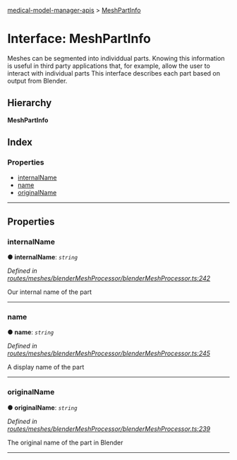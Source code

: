 [medical-model-manager-apis](../README.md) > [MeshPartInfo](../interfaces/meshpartinfo.md)

# Interface: MeshPartInfo

Meshes can be segmented into individdual parts. Knowing this information is useful in third party applications that, for example, allow the user to interact with individual parts This interface describes each part based on output from Blender.

## Hierarchy

**MeshPartInfo**

## Index

### Properties

* [internalName](meshpartinfo.md#internalname)
* [name](meshpartinfo.md#name)
* [originalName](meshpartinfo.md#originalname)

---

## Properties

<a id="internalname"></a>

###  internalName

**● internalName**: *`string`*

*Defined in [routes/meshes/blenderMeshProcessor/blenderMeshProcessor.ts:242](https://github.com/drryanjames/medical-model-management-apis/blob/8ee5c63/src/routes/meshes/blenderMeshProcessor/blenderMeshProcessor.ts#L242)*

Our internal name of the part

___
<a id="name"></a>

###  name

**● name**: *`string`*

*Defined in [routes/meshes/blenderMeshProcessor/blenderMeshProcessor.ts:245](https://github.com/drryanjames/medical-model-management-apis/blob/8ee5c63/src/routes/meshes/blenderMeshProcessor/blenderMeshProcessor.ts#L245)*

A display name of the part

___
<a id="originalname"></a>

###  originalName

**● originalName**: *`string`*

*Defined in [routes/meshes/blenderMeshProcessor/blenderMeshProcessor.ts:239](https://github.com/drryanjames/medical-model-management-apis/blob/8ee5c63/src/routes/meshes/blenderMeshProcessor/blenderMeshProcessor.ts#L239)*

The original name of the part in Blender

___

